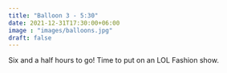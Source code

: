 ```yaml
---
title: "Balloon 3 - 5:30"
date: 2021-12-31T17:30:00+06:00
image : "images/balloons.jpg"
draft: false
---
```


Six and a half hours to go!
Time to put on an LOL Fashion show.
